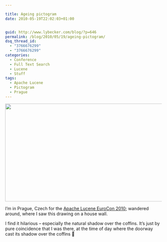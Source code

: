 ```yaml
---

title: Ageing pictogram
date: 2010-05-19T22:02:03+01:00


guid: http://www.lybecker.com/blog/?p=646
permalink: /blog/2010/05/19/ageing-pictogram/
dsq_thread_id:
  - "3766676299"
  - "3766676299"
categories:
  - Conference
  - Full Text Search
  - Lucene
  - Stuff
tags:
  - Apache Lucene
  - Pictogram
  - Prague
---
```

[<img loading="lazy" class="alignnone size-full wp-image-650" title="Ageing Pictogram" src="http://www.lybecker.com/blog/wp-content/uploads/AgeingPictogram.jpg" alt="" width="550" height="315" />](http://www.lybecker.com/blog/wp-content/uploads/AgeingPictogram.jpg)

I’m in Prague, Czech for the [Apache Lucene EuroCon 2010](http://www.lucene-eurocon.org/ "Conference website"); wandered around, where I saw this drawing on a house wall.

I find it hilarious – especially the natural shadow over the coffins. It’s just by pure coincidence that I was there, at the time of day where the doorway cast its shadow over the coffins 🙂

<div class="zemanta-pixie" style="margin-top: 10px; height: 15px;">
  <span class="zem-script more-related pretty-attribution"></span>
</div>
